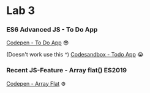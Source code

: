 # Lab 3

### ES6 Advanced JS - To Do App 
[Codepen - To Do App](https://codepen.io/ismailelg1/pen/bGYzoOV) 😎

(Doesn't work use this ^) [Codesandbox - Todo App](https://codesandbox.io/s/todo-app-starter-forked-oemhj2) 😭

### Recent JS-Feature - Array flat() ES2019

[Codepen - Array Flat](https://codepen.io/ismailelg1/pen/yLPZzdb) ⚙️
